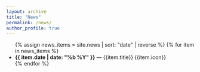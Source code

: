 ```yaml
---
layout: archive
title: "News"
permalink: /news/
author_profile: true
---
```


<ul>
  {% assign news_items = site.news | sort: "date" | reverse %}
  {% for item in news_items %}
    <li>
      <strong>{{ item.date | date: "%b %Y" }}</strong> — {{item.title}} {{item.icon}}
    </li>
  {% endfor %}
</ul>

